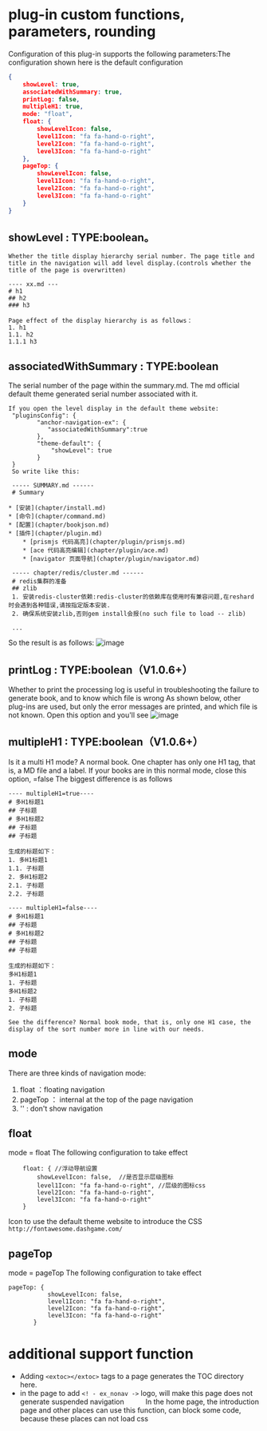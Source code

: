 # plug-in custom functions, parameters, rounding
Configuration of this plug-in supports the following parameters:The configuration shown here is the default configuration
```json
{
    showLevel: true,
    associatedWithSummary: true,
    printLog: false,
    multipleH1: true,
    mode: "float",
    float: {
        showLevelIcon: false,
        level1Icon: "fa fa-hand-o-right",
        level2Icon: "fa fa-hand-o-right",
        level3Icon: "fa fa-hand-o-right"
    },
    pageTop: {
        showLevelIcon: false,
        level1Icon: "fa fa-hand-o-right",
        level2Icon: "fa fa-hand-o-right",
        level3Icon: "fa fa-hand-o-right"
    }
}
```














<extoc></extoc>

## showLevel : TYPE:boolean。
    Whether the title display hierarchy serial number. The page title and title in the navigation will add level display.(controls whether the title of the page is overwritten)

```
---- xx.md ---
# h1
## h2
### h3

Page effect of the display hierarchy is as follows：
1. h1
1.1. h2
1.1.1 h3
```
## associatedWithSummary : TYPE:boolean
   The serial number of the page within the summary.md. The md official default theme generated serial number associated with it.
```
If you open the level display in the default theme website:
 "pluginsConfig": {
        "anchor-navigation-ex": {
           "associatedWithSummary":true
        },
        "theme-default": {
            "showLevel": true
        }
 }
 So write like this:

 ----- SUMMARY.md ------
 # Summary

* [安装](chapter/install.md)
* [命令](chapter/command.md)
* [配置](chapter/bookjson.md)
* [插件](chapter/plugin.md)
    * [prismjs 代码高亮](chapter/plugin/prismjs.md)
    * [ace 代码高亮编辑](chapter/plugin/ace.md)
    * [navigator 页面导航](chapter/plugin/navigator.md)

 ----- chapter/redis/cluster.md ------
 # redis集群的准备
 ## zlib
 1. 安装redis-cluster依赖:redis-cluster的依赖库在使用时有兼容问题,在reshard时会遇到各种错误,请按指定版本安装.
 2. 确保系统安装zlib,否则gem install会报(no such file to load -- zlib)

 ...
```
So the result is as follows:
  ![image](https://raw.githubusercontent.com/zq99299/gitbook-plugin-anchor-navigation-ex/master/doc/images/层级关联显示.png)

## printLog : TYPE:boolean（V1.0.6+）
Whether to print the processing log is useful in troubleshooting the failure to generate book, and to know which file is wrong
As shown below, other plug-ins are used, but only the error messages are printed, and which file is not known. Open this option and you'll see
![image](https://raw.githubusercontent.com/zq99299/gitbook-plugin-anchor-navigation-ex/master/doc/images/printlog.png)

## multipleH1 : TYPE:boolean（V1.0.6+）
Is it a multi H1 mode? A normal book. One chapter has only one H1 tag, that is, a MD file and a label. If your books are in this normal mode, close this option, =false
The biggest difference is as follows
```
---- multipleH1=true----
# 多H1标题1
## 子标题
# 多H1标题2
## 子标题
## 子标题

生成的标题如下：
1. 多H1标题1
1.1. 子标题
2. 多H1标题2
2.1. 子标题
2.2. 子标题

---- multipleH1=false----
# 多H1标题1
## 子标题
# 多H1标题2
## 子标题
## 子标题

生成的标题如下：
多H1标题1
1. 子标题
多H1标题2
1. 子标题
2. 子标题

See the difference? Normal book mode, that is, only one H1 case, the display of the sort number more in line with our needs.
```

## mode
There are three kinds of navigation mode:

1. float ：floating navigation
2. pageTop ： internal at the top of the page navigation
3. '' : don't show navigation

## float
mode = float The following configuration to take effect
```
    float: { //浮动导航设置
        showLevelIcon: false,  //是否显示层级图标
        level1Icon: "fa fa-hand-o-right", //层级的图标css
        level2Icon: "fa fa-hand-o-right",
        level3Icon: "fa fa-hand-o-right"
    }
```
Icon to use the default theme website to introduce the CSS `http://fontawesome.dashgame.com/`

## pageTop
mode = pageTop The following configuration to take effect
```
pageTop: {
           showLevelIcon: false,
           level1Icon: "fa fa-hand-o-right",
           level2Icon: "fa fa-hand-o-right",
           level3Icon: "fa fa-hand-o-right"
       }
```

# additional support function
- Adding `<extoc></extoc>` tags to a page generates the TOC directory here.
- in the page to add `<! - ex_nonav ->` logo, will make this page does not generate suspended navigation
    
     In the home page, the introduction page and other places can use this function, can block some code, because these places can not load css
